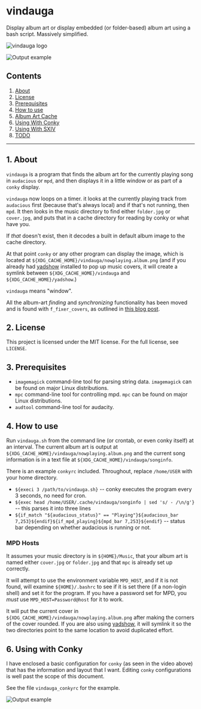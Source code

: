 # vindauga

Display album art or display embedded (or folder-based) album art using a bash script. Massively simplified.

![vindauga logo](https://raw.githubusercontent.com/uriel1998/vindauga/master/vindauga.png "logo")

![Output example](https://raw.githubusercontent.com/uriel1998/vindauga/master/output.gif "Example output")

## Contents
 1. [About](#1-about)
 2. [License](#2-license)
 3. [Prerequisites](#3-prerequisites)
 4. [How to use](#4-how-to-use)
 5. [Album Art Cache](#5-album-art-cache)
 6. [Using With Conky](#6-using-with-conky)
 7. [Using With SXIV](#7-using-with-sxiv) 
 8. [TODO](#9-todo)

***

## 1. About

`vindauga` is a program that finds the album art for the currently playing song 
in `audacious` or `mpd`, and then displays it in a little window or as part of 
a `conky` display.

`vindauga` now loops on a timer. 
it looks at the currently playing track from `audacious` first (because that's always local) 
and if that's not running, then `mpd`. It then looks in the music directory to find 
either `folder.jpg` or `cover.jpg`, and puts that in a cache directory for reading 
by conky or what have you. 


If *that* doesn't exist, then it decodes a built in default album image to 
the cache directory.

At that point `conky` or any other program can display the image, which is located at 
`${XDG_CACHE_HOME}/vindauga/nowplaying.album.png` (and if you already had [yadshow](https://ideatrash.net/2023/10/get-a-quick-popup-of-your-current-cover-art-from-the-music-player-daemon-mpd.html) installed to 
pop up music covers, it will create a symlink between `${XDG_CACHE_HOME}/vindauga` and `${XDG_CACHE_HOME}/yadshow`.)

`vindauga` means "window".

All the album-art *finding* and *synchronizing* functionality has been moved and is 
found with `f_fixer_covers`, as outlined in [this blog post](https://ideatrash.net/2023/10/finding-fixing-and-synchronizing-all-your-mp3-music-album-art-mostly-automatically-bash-script.html). 


## 2. License

This project is licensed under the MIT license. For the full license, see `LICENSE`.

## 3. Prerequisites

 * `imagemagick` command-line tool for parsing string data. `imagemagick` can be found on major Linux distributions.
 * `mpc` command-line tool for controlling mpd. `mpc` can be found on major Linux distributions.
 * `audtool` command-line tool for audacity. 

## 4. How to use

Run `vindauga.sh` from the command line (or crontab, or even conky itself) at an 
interval. The current album art is output at `${XDG_CACHE_HOME}/vindauga/nowplaying.album.png` 
and the current song information is in a text file at `${XDG_CACHE_HOME}/vindauga/songinfo`.  

There is an example `conkyrc` included. Throughout, replace `/home/USER` with your 
home directory. 

* `${execi 3 /path/to/vindauga.sh}` -- conky executes the program every 3 seconds, no need for cron.  
* `${exec head /home/USER/.cache/vindauga/songinfo | sed 's/ - /\n/g'}` -- this parses it into three lines
* `${if_match "${audacious_status}" == "Playing"}${audacious_bar 7,253}${endif}${if_mpd_playing}${mpd_bar 7,253}${endif}` -- status bar depending on whether audacious is running or not.


### MPD Hosts
    
It assumes your music directory is in `${HOME}/Music`, that your album art is 
named either `cover.jpg` or `folder.jpg` and that `mpc` is already 
set up correctly. 

It will attempt to use the environment variable `MPD_HOST`, and 
if it is not found, will examine `${HOME}/.bashrc` to see if it is set there (if a 
non-login shell) and set it for the program. If you have a password set for MPD, 
you *must* use `MPD_HOST=Password@host` for it to work.

It will put the current cover in `${XDG_CACHE_HOME}/vindauga/nowplaying.album.png` 
after making the corners of the cover rounded. If you are also using [yadshow](https://ideatrash.net/2023/10/get-a-quick-popup-of-your-current-cover-art-from-the-music-player-daemon-mpd.html),
it will symlink it so the two directories point to the same location to avoid duplicated effort.

## 6. Using with Conky

I have enclosed a basic configuration for `conky` (as seen in the video above) 
that has the information and layout that I want. Editing `conky` 
configurations is well past the scope of this document.

See the file `vindauga_conkyrc` for the example. 

![Output example](https://raw.githubusercontent.com/uriel1998/vindauga/master/updated_vindauga_conky.png "Example output")

